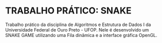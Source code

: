 # TRABALHO PRÁTICO: SNAKE

Trabalho prático da disciplina de Algoritmos e Estrutura de Dados I da Universidade Federal de Ouro Preto - UFOP.
Nele é desenvolvido um SNAKE GAME utilizando uma Fila dinâmica e a interface gráfica OpenGL.
